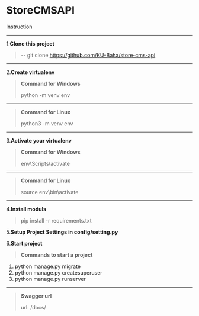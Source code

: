 # StoreCMSAPI

Instruction
___
1.__Clone this project__
>-- git clone https://github.com/KU-Baha/store-cms-api
___
2.__Create virtualenv__
>__Command for Windows__
>
>python -m venv env
___
>__Command for Linux__
>
>python3 -m venv env
___
3.__Activate your virtualenv__
>__Command for Windows__
>
>env\Scripts\activate
___
>__Command for Linux__
>
>source env\bin\activate
___
4.__Install moduls__
>pip install -r requirements.txt

5.__Setup Project Settings in config/setting.py__

6.__Start project__

>__Commands to start a project__
>
1. python manage.py migrate
2. python manage.py createsuperuser
3. python manage.py runserver
___
>__Swagger url__
> 
> url: /docs/